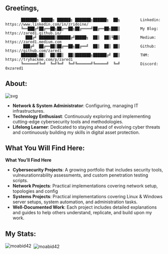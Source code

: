 ## Greetings,
```
       ███████╗ █████╗ ██████╗ ███████╗██████╗  ██╗         Linkedin: https://www.linkedin.com/in/zridoine/
       ╚══███╔╝██╔══██╗██╔══██╗██╔════╝██╔══██╗███║         My Blog: https://zared1.github.io/
         ███╔╝ ███████║██████╔╝█████╗  ██║  ██║╚██║         Medium: https://zared1.medium.com
        ███╔╝  ██╔══██║██╔══██╗██╔══╝  ██║  ██║ ██║         Github: https://github.com/zared1
       ███████╗██║  ██║██║  ██║███████╗██████╔╝ ██║         THM: https://tryhackme.com/p/zared1
       ╚══════╝╚═╝  ╚═╝╚═╝  ╚═╝╚══════╝╚═════╝  ╚═╝         Discord: 0xzared1
```

## About:

![svg](https://readme-typing-svg.demolab.com?font=Jersey+10&size=32&duration=3500&pause=500&color=FFFFFF&width=600&lines=Network+%26+System+Administrator+Technicien)
* **Network & System Administrator**: Configuring, managing IT infrastructures.
* **Technology Enthusiast**: Continuously exploring and implementing cutting-edge cybersecurity tools and methodologies.
* **Lifelong Learner**: Dedicated to staying ahead of evolving cyber threats and continuously building my skills in digital asset protection.

## What You Will Find Here:

**What You’ll Find Here**
* **Cybersecurity Projects**: A growing portfolio that includes security tools, vulneurationrability assessments, and custom penetration testing scripts.
* **Network Projects**: Practical implementations covering network setup, topologies and config
* **Systems Projects**: Practical implementations covering Linux & Windows server setups, system automation, and administration tasks.
* **Well-Documented Work**: Each project includes detailed explanations and guides to help others understand, replicate, and build upon my work.

## My Stats:

<p><img align="left" src="https://github-readme-stats.vercel.app/api/top-langs?username=zared1&show_icons=true&locale=en&layout=compact" alt="moabid42" /></p>

<p>&nbsp;<img align="center" src="https://github-readme-stats.vercel.app/api?username=zared1&show_icons=true&locale=en" alt="moabid42" /></p>


